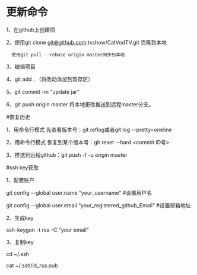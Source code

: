 # 更新命令

1、在github上创建项

2、使用git clone git@github.com:txshow/CatVodTV.git 克隆到本地

      使用git pull --rebase origin master同步到本地

3、编辑项目

4、git add . （将改动添加到暂存区）

5、git commit -m "update jar"

6、git push origin master 将本地更改推送到远程master分支。

#恢复历史

1、用命令行模式 先查看版本号：git reflog或者git log --pretty=oneline

2、用命令行模式 恢复到某个版本号：git reset --hard <commit ID号>

3、推送到远程github：git push -f -u origin master

#ssh key获取

1、配置账户

git config --global user.name “your_username”  #设置用户名

git config --global user.email “your_registered_github_Email”  #设置邮箱地址

2、生成key

ssh-keygen -t rsa -C "your email"

3、复制key

cd ~/.ssh

cat ~/.ssh/id_rsa.pub
